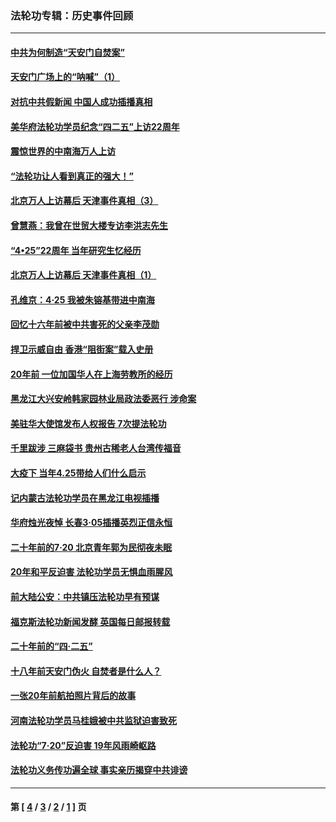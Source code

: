 ### 法轮功专辑：历史事件回顾
---
#### [中共为何制造“天安门自焚案”](../../pages/nf5793/n13183270.md?10300430) 
#### [天安门广场上的“呐喊”（1）](../../pages/nf5793/n13105277.md?10300430) 
#### [对抗中共假新闻 中国人成功插播真相](../../pages/nf5793/n12910618.md?10300430) 
#### [美华府法轮功学员纪念“四二五”上访22周年](../../pages/nf5793/n12904445.md?10300430) 
#### [震惊世界的中南海万人上访](../../pages/nf5793/n12903976.md?10300430) 
#### [“法轮功让人看到真正的强大！”](../../pages/nf5793/n12903195.md?10300430) 
#### [北京万人上访幕后 天津事件真相（3）](../../pages/nf5793/n12902807.md?10300430) 
#### [曾慧燕：我曾在世贸大楼专访李洪志先生](../../pages/nf5793/n12898729.md?10300430) 
#### [“4•25”22周年 当年研究生忆经历](../../pages/nf5793/n12894152.md?10300430) 
#### [北京万人上访幕后 天津事件真相（1）](../../pages/nf5793/n12885174.md?10300430) 
#### [孔维京：4·25 我被朱镕基带进中南海](../../pages/nf5793/n12864987.md?10300430) 
#### [回忆十六年前被中共害死的父亲李茂勋](../../pages/nf5793/n12880270.md?10300430) 
#### [捍卫示威自由 香港“阻街案”载入史册](../../pages/nf5793/n12811245.md?10300430) 
#### [20年前 一位加国华人在上海劳教所的经历](../../pages/nf5793/n12707932.md?10300430) 
#### [黑龙江大兴安岭韩家园林业局政法委恶行 涉命案](../../pages/nf5793/n12622815.md?10300430) 
#### [美驻华大使馆发布人权报告 7次提法轮功](../../pages/nf5793/n12520541.md?10300430) 
#### [千里跋涉 三麻袋书 贵州古稀老人台湾传福音](../../pages/nf5793/n12198750.md?10300430) 
#### [大疫下 当年4.25带给人们什么启示](../../pages/nf5793/n12058565.md?10300430) 
#### [记内蒙古法轮功学员在黑龙江电视插播](../../pages/nf5793/n11699194.md?10300430) 
#### [华府烛光夜悼 长春3·05插播英烈正信永恒](../../pages/nf5793/n11397432.md?10300430) 
#### [二十年前的7·20 北京青年郭为民彻夜未眠](../../pages/nf5793/n11354195.md?10300430) 
#### [20年和平反迫害 法轮功学员无惧血雨腥风](../../pages/nf5793/n11348279.md?10300430) 
#### [前大陆公安：中共镇压法轮功早有预谋](../../pages/nf5793/n11352168.md?10300430) 
#### [福克斯法轮功新闻发酵  英国每日邮报转载](../../pages/nf5793/n11285952.md?10300430) 
#### [二十年前的“四·二五”](../../pages/nf5793/n11207639.md?10300430) 
#### [十八年前天安门伪火 自焚者是什么人？](../../pages/nf5793/n10996556.md?10300430) 
#### [一张20年前航拍照片背后的故事](../../pages/nf5793/n10693797.md?10300430) 
#### [河南法轮功学员马桂娥被中共监狱迫害致死](../../pages/nf5793/n10684974.md?10300430) 
#### [法轮功“7‧20”反迫害 19年风雨崎岖路](../../pages/nf5793/n10570834.md?10300430) 
#### [法轮功义务传功遍全球 事实亲历揭穿中共诽谤](../../pages/nf5793/n10581061.md?10300430) 

---
#### 第 [ [4](./4.md?10300430) / [3](./3.md?10300430) / [2](./2.md?10300430) / [1](./1.md?10300430) ] 页
